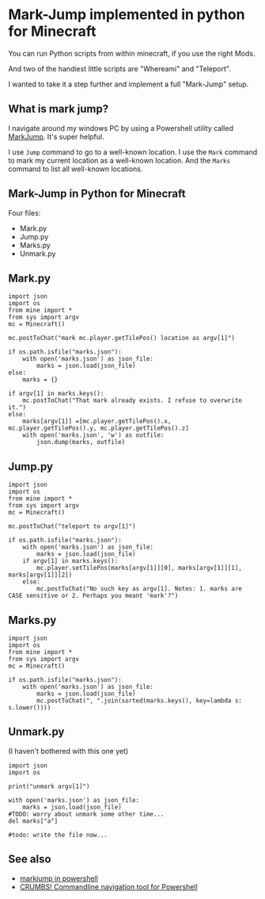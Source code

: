 ﻿# Mark-Jump implemented in python for Minecraft

You can run Python scripts from within minecraft, if you use the right Mods.

And two of the handiest little scripts are "Whereami" and "Teleport".

I wanted to take it a step further and implement a full "Mark-Jump" setup.

## What is mark jump?

I navigate around my windows PC by using a Powershell utility called [MarkJump](https://github.com/secretGeek/markjump/blob/master/markjump.ps1). It's super helpful.

I use `Jump` command to go to a well-known location. I use the `Mark` command to mark my current location as a well-known location. And the `Marks` command to list all well-known locations.

## Mark-Jump in Python for Minecraft


Four files:

 * Mark.py
 * Jump.py
 * Marks.py
 * Unmark.py


## Mark.py

	import json
	import os
	from mine import *
	from sys import argv
	mc = Minecraft()

	mc.postToChat("mark mc.player.getTilePos() location as argv[1]")

	if os.path.isfile("marks.json"):
		with open('marks.json') as json_file:
			marks = json.load(json_file)
	else:
		marks = {}

	if argv[1] in marks.keys():
		mc.postToChat("That mark already exists. I refuse to overwrite it.")
	else:
		marks[argv[1]] =[mc.player.getTilePos().x, mc.player.getTilePos().y, mc.player.getTilePos().z]
		with open('marks.json', 'w') as outfile:
			json.dump(marks, outfile)


## Jump.py

	import json
	import os
	from mine import *
	from sys import argv
	mc = Minecraft()

	mc.postToChat("teleport to argv[1]")

	if os.path.isfile("marks.json"):
		with open('marks.json') as json_file:
			marks = json.load(json_file)
		if argv[1] in marks.keys():
			mc.player.setTilePos(marks[argv[1]][0], marks[argv[1]][1], marks[argv[1]][2])
		else:
			mc.postToChat("No such key as argv[1]. Notes: 1. marks are CASE sensitive or 2. Perhaps you meant 'mark'?")


## Marks.py

	import json
	import os
	from mine import *
	from sys import argv
	mc = Minecraft()

	if os.path.isfile("marks.json"):
		with open('marks.json') as json_file:
			marks = json.load(json_file)
			mc.postToChat(", ".join(sorted(marks.keys(), key=lambda s: s.lower())))



## Unmark.py

(I haven't bothered with this one yet)

	import json
	import os

	print("unmark argv[1]")

	with open('marks.json') as json_file:
		marks = json.load(json_file)
	#TODO: worry about unmark some other time...
	del marks["a"]

	#todo: write the file now...


## See also

 * [markjump in powershell](https://github.com/secretGeek/markjump)
 * [CRUMBS! Commandline navigation tool for Powershell](https://secretgeek.net/crumbs)